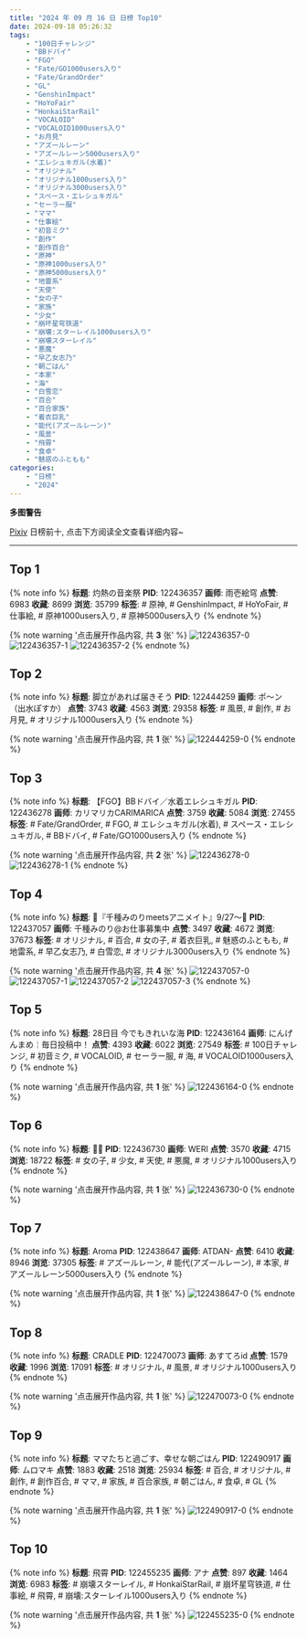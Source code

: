 ```yaml
---
title: "2024 年 09 月 16 日 日榜 Top10"
date: 2024-09-18 05:26:32
tags:
    - "100日チャレンジ"
    - "BBドバイ"
    - "FGO"
    - "Fate/GO1000users入り"
    - "Fate/GrandOrder"
    - "GL"
    - "GenshinImpact"
    - "HoYoFair"
    - "HonkaiStarRail"
    - "VOCALOID"
    - "VOCALOID1000users入り"
    - "お月見"
    - "アズールレーン"
    - "アズールレーン5000users入り"
    - "エレシュキガル(水着)"
    - "オリジナル"
    - "オリジナル1000users入り"
    - "オリジナル3000users入り"
    - "スペース・エレシュキガル"
    - "セーラー服"
    - "ママ"
    - "仕事絵"
    - "初音ミク"
    - "創作"
    - "創作百合"
    - "原神"
    - "原神1000users入り"
    - "原神5000users入り"
    - "地雷系"
    - "天使"
    - "女の子"
    - "家族"
    - "少女"
    - "崩坏星穹铁道"
    - "崩壊:スターレイル1000users入り"
    - "崩壊スターレイル"
    - "悪魔"
    - "早乙女志乃"
    - "朝ごはん"
    - "本家"
    - "海"
    - "白雪恋"
    - "百合"
    - "百合家族"
    - "着衣巨乳"
    - "能代(アズールレーン)"
    - "風景"
    - "飛霄"
    - "食卓"
    - "魅惑のふともも"
categories:
    - "日榜"
    - "2024"
---
```


<i class="fa fa-triangle-exclamation"></i>**多图警告**<i class="fa fa-triangle-exclamation"></i>

[Pixiv](https://www.pixiv.net/) 日榜前十, 点击下方阅读全文查看详细内容~

<!-- more -->

---

## Top 1

{% note info %}
**标题**: 灼熱の音楽祭
**PID**: 122436357 **画师**: 雨壱絵穹
**点赞**: 6983 **收藏**: 8699 **浏览**: 35799
**标签**: # 原神, # GenshinImpact, # HoYoFair, # 仕事絵, # 原神1000users入り, # 原神5000users入り
{% endnote %}

{% note warning '点击展开作品内容, 共 **3** 张' %}
![122436357-0](https://i.pixiv.re/img-original/img/2024/09/15/00/01/44/122436357_p0.jpg)
![122436357-1](https://i.pixiv.re/img-original/img/2024/09/15/00/01/44/122436357_p1.jpg)
![122436357-2](https://i.pixiv.re/img-original/img/2024/09/15/00/01/44/122436357_p2.jpg)
{% endnote %}

## Top 2

{% note info %}
**标题**: 脚立があれば届きそう
**PID**: 122444259 **画师**: ポ～ン（出水ぽすか）
**点赞**: 3743 **收藏**: 4563 **浏览**: 29358
**标签**: # 風景, # 創作, # お月見, # オリジナル1000users入り
{% endnote %}

{% note warning '点击展开作品内容, 共 **1** 张' %}
![122444259-0](https://i.pixiv.re/img-original/img/2024/09/15/07/30/01/122444259_p0.jpg)
{% endnote %}

## Top 3

{% note info %}
**标题**: 【FGO】BBドバイ／水着エレシュキガル
**PID**: 122436278 **画师**: カリマリカCARIMARICA
**点赞**: 3759 **收藏**: 5084 **浏览**: 27455
**标签**: # Fate/GrandOrder, # FGO, # エレシュキガル(水着), # スペース・エレシュキガル, # BBドバイ, # Fate/GO1000users入り
{% endnote %}

{% note warning '点击展开作品内容, 共 **2** 张' %}
![122436278-0](https://i.pixiv.re/img-original/img/2024/09/15/00/01/05/122436278_p0.jpg)
![122436278-1](https://i.pixiv.re/img-original/img/2024/09/15/00/01/05/122436278_p1.jpg)
{% endnote %}

## Top 4

{% note info %}
**标题**: 🩵『千種みのりmeetsアニメイト』9/27～🩷
**PID**: 122437057 **画师**: 千種みのり@お仕事募集中
**点赞**: 3497 **收藏**: 4672 **浏览**: 37673
**标签**: # オリジナル, # 百合, # 女の子, # 着衣巨乳, # 魅惑のふともも, # 地雷系, # 早乙女志乃, # 白雪恋, # オリジナル3000users入り
{% endnote %}

{% note warning '点击展开作品内容, 共 **4** 张' %}
![122437057-0](https://i.pixiv.re/img-original/img/2024/09/15/00/15/30/122437057_p0.jpg)
![122437057-1](https://i.pixiv.re/img-original/img/2024/09/15/00/15/30/122437057_p1.jpg)
![122437057-2](https://i.pixiv.re/img-original/img/2024/09/15/00/15/30/122437057_p2.jpg)
![122437057-3](https://i.pixiv.re/img-original/img/2024/09/15/00/15/30/122437057_p3.jpg)
{% endnote %}

## Top 5

{% note info %}
**标题**: 28日目 今でもきれいな海
**PID**: 122436164 **画师**: にんげんまめ￤毎日投稿中！
**点赞**: 4393 **收藏**: 6022 **浏览**: 27549
**标签**: # 100日チャレンジ, # 初音ミク, # VOCALOID, # セーラー服, # 海, # VOCALOID1000users入り
{% endnote %}

{% note warning '点击展开作品内容, 共 **1** 张' %}
![122436164-0](https://i.pixiv.re/img-original/img/2024/09/15/00/00/27/122436164_p0.png)
{% endnote %}

## Top 6

{% note info %}
**标题**: 🖤💕
**PID**: 122436730 **画师**: WERI
**点赞**: 3570 **收藏**: 4715 **浏览**: 18722
**标签**: # 女の子, # 少女, # 天使, # 悪魔, # オリジナル1000users入り
{% endnote %}

{% note warning '点击展开作品内容, 共 **1** 张' %}
![122436730-0](https://i.pixiv.re/img-original/img/2024/09/15/00/07/08/122436730_p0.jpg)
{% endnote %}

## Top 7

{% note info %}
**标题**: Aroma
**PID**: 122438647 **画师**: ATDAN-
**点赞**: 6410 **收藏**: 8946 **浏览**: 37305
**标签**: # アズールレーン, # 能代(アズールレーン), # 本家, # アズールレーン5000users入り
{% endnote %}

{% note warning '点击展开作品内容, 共 **1** 张' %}
![122438647-0](https://i.pixiv.re/img-original/img/2024/09/15/01/02/58/122438647_p0.png)
{% endnote %}

## Top 8

{% note info %}
**标题**: CRADLE
**PID**: 122470073 **画师**: あすてろid
**点赞**: 1579 **收藏**: 1996 **浏览**: 17091
**标签**: # オリジナル, # 風景, # オリジナル1000users入り
{% endnote %}

{% note warning '点击展开作品内容, 共 **1** 张' %}
![122470073-0](https://i.pixiv.re/img-original/img/2024/09/16/00/01/26/122470073_p0.png)
{% endnote %}

## Top 9

{% note info %}
**标题**: ママたちと過ごす、幸せな朝ごはん
**PID**: 122490917 **画师**: ムロマキ
**点赞**: 1883 **收藏**: 2518 **浏览**: 25934
**标签**: # 百合, # オリジナル, # 創作, # 創作百合, # ママ, # 家族, # 百合家族, # 朝ごはん, # 食卓, # GL
{% endnote %}

{% note warning '点击展开作品内容, 共 **1** 张' %}
![122490917-0](https://i.pixiv.re/img-original/img/2024/09/16/18/05/51/122490917_p0.jpg)
{% endnote %}

## Top 10

{% note info %}
**标题**: 飛霄
**PID**: 122455235 **画师**: アナ
**点赞**: 897 **收藏**: 1464 **浏览**: 6983
**标签**: # 崩壊スターレイル, # HonkaiStarRail, # 崩坏星穹铁道, # 仕事絵, # 飛霄, # 崩壊:スターレイル1000users入り
{% endnote %}

{% note warning '点击展开作品内容, 共 **1** 张' %}
![122455235-0](https://i.pixiv.re/img-original/img/2024/09/15/16/37/25/122455235_p0.jpg)
{% endnote %}

